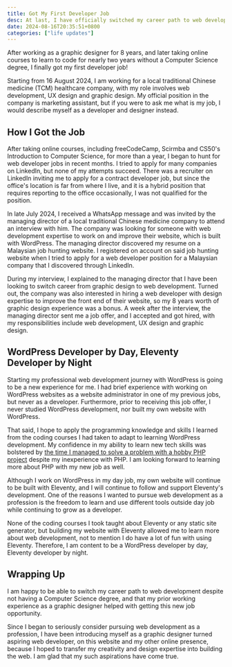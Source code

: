 ```yaml
---
title: Got My First Developer Job
desc: At last, I have officially switched my career path to web development.
date: 2024-08-16T20:35:51+0800
categories: ["life updates"]
---
```


After working as a graphic designer for 8 years, and later taking online courses to learn to code for nearly two years without a Computer Science degree, I finally got my first developer job!

Starting from 16 August 2024, I am working for a local traditional Chinese medicine (TCM) healthcare company, with my role involves web development, UX design and graphic design. My official position in the company is marketing assistant, but if you were to ask me what is my job, I would describe myself as a developer and designer instead.

## How I Got the Job

After taking online courses, including freeCodeCamp, Scirmba and CS50's Introduction to Computer Science, for more than a year, I began to hunt for web developer jobs in recent months. I tried to apply for many companies on LinkedIn, but none of my attempts succeed. There was a recruiter on LinkedIn inviting me to apply for a contract developer job, but since the office's location is far from where I live, and it is a hybrid position that requires reporting to the office occasionally, I was not qualified for the position.

In late July 2024, I received a WhatsApp message and was invited by the managing director of a local traditional Chinese medicine company to attend an interview with him. The company was looking for someone with web development expertise to work on and improve their website, which is built with WordPress. The managing director discovered my resume on a Malaysian job hunting website. I registered on account on said job hunting website when I tried to apply for a web developer position for a Malaysian company that I discovered through LinkedIn.

During my interview, I explained to the managing director that I have been looking to switch career from graphic design to web development. Turned out, the company was also interested in hiring a web developer with design expertise to improve the front end of their website, so my 8 years worth of graphic design experience was a bonus. A week after the interview, the managing director sent me a job offer, and I accepted and got hired, with my responsibilities include web development, UX design and graphic design.

## WordPress Developer by Day, Eleventy Developer by Night

Starting my professional web development journey with WordPress is going to be a new experience for me. I had brief experience with working on WordPress websites as a website administrator in one of my previous jobs, but never as a developer. Furthermore, prior to receiving this job offer, I never studied WordPress development, nor built my own website with WordPress.

That said, I hope to apply the programming knowledge and skills I learned from the coding courses I had taken to adapt to learning WordPress development. My confidence in my ability to learn new tech skills was bolstered by [the time I managed to solve a problem with a hobby PHP project](/blog/posts/2024-07-08-dipping-my-toes-in-php-for-my-hobby-project/) despite my inexperience with PHP. I am looking forward to learning more about PHP with my new job as well.

Although I work on WordPress in my day job, my own website will continue to be built with Eleventy, and I will continue to follow and support Eleventy's development. One of the reasons I wanted to pursue web development as a profession is the freedom to learn and use different tools outside day job while continuing to grow as a developer.

None of the coding courses I took taught about Eleventy or any static site generator, but building my website with Eleventy allowed me to learn more about web development, not to mention I do have a lot of fun with using Eleventy. Therefore, I am content to be a WordPress developer by day, Eleventy developer by night.

## Wrapping Up

I am happy to be able to switch my career path to web development despite not having a Computer Science degree, and that my prior working experience as a graphic designer helped with getting this new job opportunity.

Since I began to seriously consider pursuing web development as a profession, I have been introducing myself as a graphic designer turned aspiring web developer, on this website and my other online presence, because I hoped to transfer my creativity and design expertise into building the web. I am glad that my such aspirations have come true.